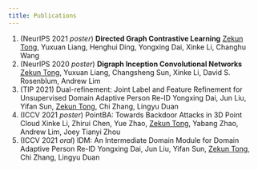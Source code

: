 ```yaml
---
title: Publications
---
```

1. (NeurIPS 2021 *poster*) **Directed Graph Contrastive Learning**
    <u>Zekun Tong</u>, Yuxuan Liang, Henghui Ding, Yongxing Dai, Xinke Li, Changhu Wang 
2. (NeurIPS 2020 *poster*) **Digraph Inception Convolutional Networks**
    <u>Zekun Tong</u>, Yuxuan Liang, Changsheng Sun, Xinke Li, David S. Rosenblum, Andrew Lim
3. (TIP 2021) Dual-refinement: Joint Label and Feature Refinement for Unsupervised Domain Adaptive Person Re-ID
    Yongxing Dai, Jun Liu, Yifan Sun, <u>Zekun Tong</u>, Chi Zhang, Lingyu Duan
4. (ICCV 2021 *poster*) PointBA: Towards Backdoor Attacks in 3D Point Cloud
    Xinke Li, Zhirui Chen, Yue Zhao, <u>Zekun Tong</u>, Yabang Zhao, Andrew Lim, Joey Tianyi Zhou
5. (ICCV 2021 *oral*) IDM: An Intermediate Domain Module for Domain Adaptive Person Re-ID
    Yongxing Dai, Jun Liu, Yifan Sun, <u>Zekun Tong</u>, Chi Zhang, Lingyu Duan